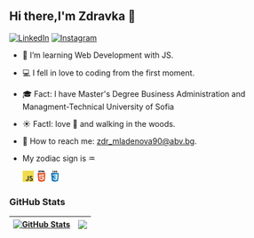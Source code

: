 ## Hi there,I'm Zdravka 👋

[![LinkedIn](https://img.shields.io/badge/-LinkedIn-0e76a8?style=flat-oval&logo=Linkedin&logoColor=black)](https://www.linkedin.com/in/zdravka.goranova/)   [![Instagram](https://img.shields.io/badge/-Instagram-e4405f?style=flat-oval&logo=Instagram&logoColor=black)](https://www.instagram.com/zdravka.goranova/)
 

- :seedling: I’m learning Web Development with JS.
- 💻 I fell in love to coding from the first moment.
- :mortar_board: Fact: I have Master's Degree Business Administration and Managment-Technical University of Sofia
- :sunny: FactI: love :bicyclist: and walking in the woods.
- :e-mail: How to reach me: zdr_mladenova90@abv.bg.
- My zodiac sign is :aquarius:
   
   <code><img height="20" alt="javascript" src="https://raw.githubusercontent.com/github/explore/80688e429a7d4ef2fca1e82350fe8e3517d3494d/topics/javascript/javascript.png"></code>
  <code><img height="20" alt="html" src="https://raw.githubusercontent.com/github/explore/80688e429a7d4ef2fca1e82350fe8e3517d3494d/topics/html/html.png"></code>
  <code><img height="20" alt="css" src="https://raw.githubusercontent.com/github/explore/80688e429a7d4ef2fca1e82350fe8e3517d3494d/topics/css/css.png"></code>

### GitHub Stats

| <a href="#"><img align="center" src="https://github-readme-stats.vercel.app/api?username=zdravkagoranova&show_icons=true&include_all_commits=true&hide_border=true" alt="GitHub Stats" /></a> | <a href="#"><img align="center" src="https://github-readme-stats.vercel.app/api/top-langs/?username=zdravkagoranova&layout=compact&hide_border=true" /></a> |
| ------------- | ------------- |

>
<!---
ZdravkaGoranova/ZdravkaGoranova is a ✨ special ✨ repository because its `README.md` (this file) appears on your GitHub profile.
You can click the Preview link to take a look at your changes.
--->

